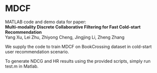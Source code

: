 # MDCF
 MATLAB code and demo data for paper:  
 **Multi-modality Discrete Collaborative Filtering for Fast Cold-start Recommendation**  
 Yang Xu, Lei Zhu, Zhiyong Cheng, Jingjing Li, Zheng Zhang  
 
 We supply the code to train MDCF on BookCrossing dataset in cold-start user recommendation scenario.  
 
 To generate NDCG and HR results using the provided scripts, simply run test.m in Matlab.  
